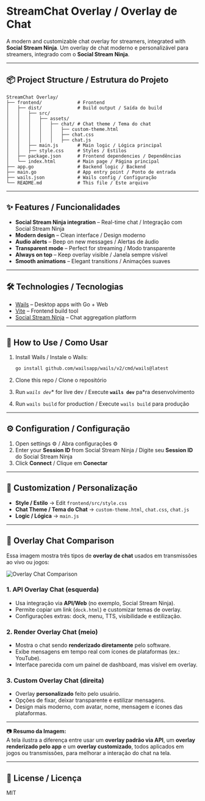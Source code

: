 # StreamChat Overlay / Overlay de Chat

A modern and customizable chat overlay for streamers, integrated with **Social Stream Ninja**.
Um overlay de chat moderno e personalizável para streamers, integrado com o **Social Stream Ninja**.

---

## 📦 Project Structure / Estrutura do Projeto

```
StreamChat Overlay/
├── frontend/             # Frontend
│   ├── dist/             # Build output / Saída do build
│   │   ├── src/
│   │   │   ├── assets/
│   │   │   │   ├── chat/ # Chat theme / Tema do chat
│   │   │   │   │   ├── custom-theme.html
│   │   │   │   │   ├── chat.css
│   │   │   │   │   ├── chat.js
│   │   ├── main.js       # Main logic / Lógica principal
│   │   ├── style.css     # Styles / Estilos
│   ├── package.json      # Frontend dependencies / Dependências
│   └── index.html        # Main page / Página principal
├── app.go                # Backend logic / Backend
├── main.go               # App entry point / Ponto de entrada
├── wails.json            # Wails config / Configuração
└── README.md             # This file / Este arquivo
```

---

## ✨ Features / Funcionalidades

* **Social Stream Ninja integration** – Real-time chat / Integração com Social Stream Ninja
* **Modern design** – Clean interface / Design moderno
* **Audio alerts** – Beep on new messages / Alertas de áudio
* **Transparent mode** – Perfect for streaming / Modo transparente
* **Always on top** – Keep overlay visible / Janela sempre visível
* **Smooth animations** – Elegant transitions / Animações suaves

---

## 🛠️ Technologies / Tecnologias

* [Wails](https://wails.io/) – Desktop apps with Go + Web
* [Vite](https://vitejs.dev/) – Frontend build tool
* [Social Stream Ninja](https://socialstream.ninja/) – Chat aggregation platform

---

## 🚀 How to Use / Como Usar

1. Install Wails / Instale o Wails:

   ```sh
   go install github.com/wailsapp/wails/v2/cmd/wails@latest
   ```
2. Clone this repo / Clone o repositório
3. Run *`wails dev`*\* for live dev / Execute **`wails dev`** pa\*ra desenvolvimento
4. Run `wails build` for production / Execute `wails build` para produção

---

## ⚙️ Configuration / Configuração

1. Open settings ⚙️ / Abra configurações ⚙️
2. Enter your **Session ID** from Social Stream Ninja / Digite seu **Session ID** do Social Stream Ninja
3. Click **Connect** / Clique em **Conectar**

---

## 🎨 Customization / Personalização

* **Style / Estilo** → Edit `frontend/src/style.css`
* **Chat Theme / Tema do Chat** → `custom-theme.html`, `chat.css`, `chat.js`
* **Logic / Lógica** → `main.js`

---

## 📌 Overlay Chat Comparison

Essa imagem mostra três tipos de **overlay de chat** usados em transmissões ao vivo ou jogos:

![Overlay Chat Comparison](assets/overlay-comparison.png)


### 1. **API Overlay Chat** (esquerda)
- Usa integração via **API/Web** (no exemplo, Social Stream Ninja).  
- Permite copiar um link (`dock.html`) e customizar temas de overlay.  
- Configurações extras: dock, menu, TTS, visibilidade e estilização.  

### 2. **Render Overlay Chat** (meio)
- Mostra o chat sendo **renderizado diretamente** pelo software.  
- Exibe mensagens em tempo real com ícones de plataformas (ex.: YouTube).  
- Interface parecida com um painel de dashboard, mas visível em overlay.  

### 3. **Custom Overlay Chat** (direita)
- Overlay **personalizado** feito pelo usuário.  
- Opções de fixar, deixar transparente e estilizar mensagens.  
- Design mais moderno, com avatar, nome, mensagem e ícones das plataformas.  

---

📷 **Resumo da Imagem:**  
A tela ilustra a diferença entre usar um **overlay padrão via API**, um **overlay renderizado pelo app** e um **overlay customizado**, todos aplicados em jogos ou transmissões, para melhorar a interação do chat na tela.


---

## 📄 License / Licença

MIT
